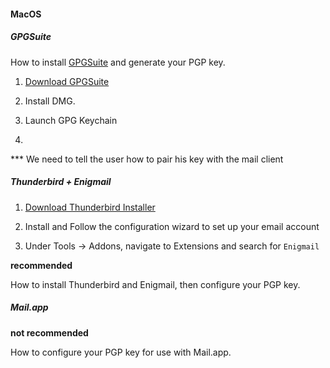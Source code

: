 #### MacOS

##### GPGSuite

How to install [GPGSuite](https://gpgtools.org/gpgsuite.html) and generate your PGP key.


1. [Download GPGSuite](https://gpgtools.org/gpgsuite.html)

2. Install DMG.

3. Launch GPG Keychain 

4. 

*** We need to tell the user how to pair his key with the mail client

##### Thunderbird + Enigmail


1. [Download Thunderbird Installer](https://www.mozilla.org/en-US/thunderbird/all/)

2. Install and Follow the configuration wizard to set up your email account

3. Under Tools -> Addons, navigate to Extensions and search for `Enigmail`




**recommended**

How to install Thunderbird and Enigmail, then configure your PGP key.

##### Mail.app

**not recommended**

How to configure your PGP key for use with Mail.app.
